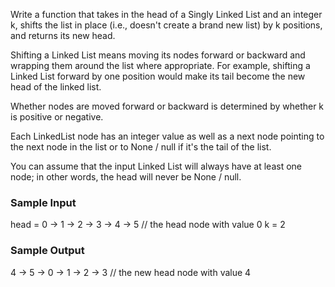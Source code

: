 Write a function that takes in the head of a Singly Linked List and an integer k, 
shifts the list in place (i.e., doesn't create a brand new list) by k positions, 
and returns its new head.

Shifting a Linked List means moving its nodes forward or backward and wrapping them 
around the list where appropriate. For example, shifting a Linked List forward by one 
position would make its tail become the new head of the linked list.

Whether nodes are moved forward or backward is determined by whether k is positive or 
negative.

Each LinkedList node has an integer value as well as a next node pointing to the next 
node in the list or to None / null if it's the tail of the list.

You can assume that the input Linked List will always have at least one node; in other 
words, the head will never be None / null.

### Sample Input

head = 0 -> 1 -> 2 -> 3 -> 4 -> 5 // the head node with value 0
k = 2

### Sample Output

4 -> 5 -> 0 -> 1 -> 2 -> 3 // the new head node with value 4